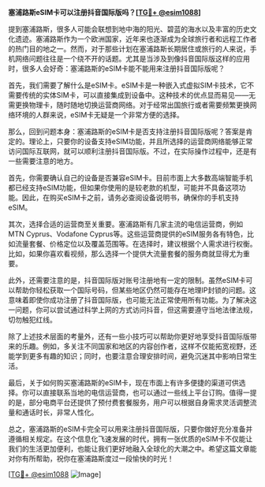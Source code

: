 **塞浦路斯eSIM卡可以注册抖音国际版吗？[[TG💪+ @esim1088](https://t.me/s/esim1088)]**

提到塞浦路斯，很多人可能会联想到地中海的阳光、碧蓝的海水以及丰富的历史文化遗迹。塞浦路斯作为一个欧洲国家，近年来也逐渐成为全球旅行者和远程工作者的热门目的地之一。然而，对于那些计划在塞浦路斯长期居住或旅行的人来说，手机网络问题往往是一个绕不开的话题。尤其是当涉及到像抖音国际版这样的应用时，很多人会好奇：塞浦路斯的eSIM卡能不能用来注册抖音国际版呢？

首先，我们需要了解什么是eSIM卡。eSIM卡是一种嵌入式虚拟SIM卡技术，它不需要传统的实体SIM卡，可以直接集成到设备中。这种技术的优点显而易见——无需更换物理卡，随时随地切换运营商网络。对于经常出国旅行或者需要频繁更换网络环境的人群来说，eSIM卡无疑是一个非常方便的选择。

那么，回到问题本身：塞浦路斯的eSIM卡是否支持注册抖音国际版呢？答案是肯定的。理论上，只要你的设备支持eSIM功能，并且所选择的运营商网络能够正常访问国际互联网，就可以顺利注册抖音国际版。不过，在实际操作过程中，还是有一些需要注意的地方。

首先，你需要确认自己的设备是否兼容eSIM卡。目前市面上大多数高端智能手机都已经支持eSIM功能，但如果你使用的是较老款的机型，可能并不具备这项功能。因此，在购买eSIM卡之前，请务必查阅设备说明书，确保你的手机支持eSIM。

其次，选择合适的运营商至关重要。塞浦路斯有几家主流的电信运营商，例如MTN Cyprus、Vodafone Cyprus等。这些运营商提供的eSIM服务各有特色，比如流量套餐、价格定位以及覆盖范围等。在选择时，建议根据个人需求进行权衡。比如，如果你喜欢看视频，那么选择一个提供大流量套餐的服务商就显得尤为重要。

此外，还需要注意的是，抖音国际版对账号注册地有一定的限制。虽然eSIM卡可以帮助你轻松获取一个国际号码，但某些地区仍然可能存在地理IP封锁的问题。这意味着即使你成功注册了抖音国际版，也可能无法正常使用所有功能。为了解决这一问题，你可以尝试通过科学上网的方式访问抖音，但这需要遵守当地法律法规，切勿触犯红线。

除了上述技术层面的考量外，还有一些小技巧可以帮助你更好地享受抖音国际版带来的乐趣。例如，多关注不同国家和地区的内容创作者，这样不仅能拓宽视野，还能学到更多有趣的知识；同时，也要注意合理安排时间，避免沉迷其中影响日常生活。

最后，关于如何购买塞浦路斯的eSIM卡，现在市面上有许多便捷的渠道可供选择。你可以直接联系当地的电信运营商，也可以通过一些线上平台订购。值得一提的是，部分电商平台还提供了预付费套餐服务，用户可以根据自身需求灵活调整流量和通话时长，非常人性化。

总之，塞浦路斯的eSIM卡完全可以用来注册抖音国际版，只要你做好充分准备并遵循相关规定。在这个信息化飞速发展的时代，拥有一张优质的eSIM卡不仅能让我们的生活更加便利，也能让我们更好地融入全球化的大潮之中。希望这篇文章能对你有所帮助，祝你在塞浦路斯度过一段愉快的时光！

[[TG💪+ @esim1088](https://t.me/s/esim1088) ![Image](https://i.postimg.cc/4NQfJmqS/Snipaste-2025-05-13-00-14-12.png)]